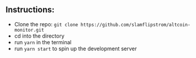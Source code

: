 ## Instructions:
* Clone the repo: `git clone https://github.com/slamflipstrom/altcoin-monitor.git`
* cd into the directory
* run `yarn` in the terminal
* run `yarn start` to spin up the development server

